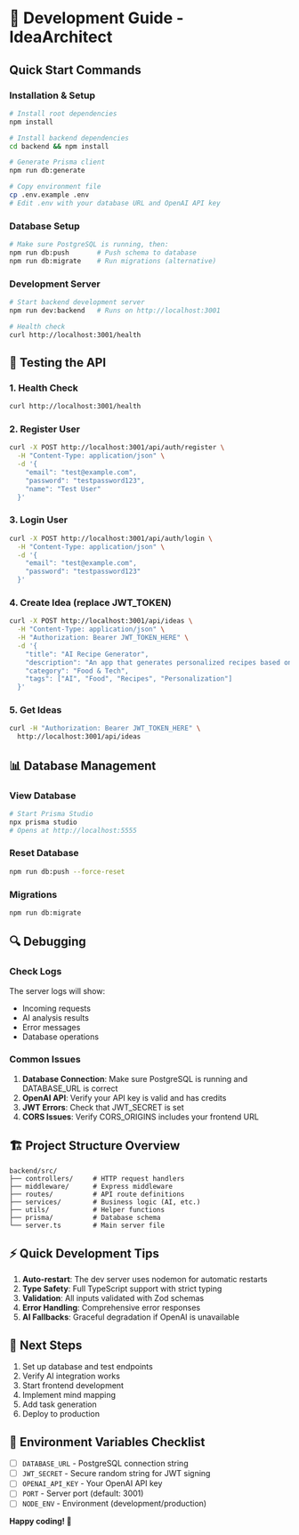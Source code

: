 # 🔧 Development Guide - IdeaArchitect

## Quick Start Commands

### Installation & Setup
```bash
# Install root dependencies  
npm install

# Install backend dependencies
cd backend && npm install

# Generate Prisma client
npm run db:generate

# Copy environment file
cp .env.example .env
# Edit .env with your database URL and OpenAI API key
```

### Database Setup
```bash
# Make sure PostgreSQL is running, then:
npm run db:push       # Push schema to database
npm run db:migrate    # Run migrations (alternative)
```

### Development Server
```bash
# Start backend development server
npm run dev:backend   # Runs on http://localhost:3001

# Health check
curl http://localhost:3001/health
```

## 🧪 Testing the API

### 1. Health Check
```bash
curl http://localhost:3001/health
```

### 2. Register User
```bash
curl -X POST http://localhost:3001/api/auth/register \
  -H "Content-Type: application/json" \
  -d '{
    "email": "test@example.com",
    "password": "testpassword123",
    "name": "Test User"
  }'
```

### 3. Login User
```bash
curl -X POST http://localhost:3001/api/auth/login \
  -H "Content-Type: application/json" \
  -d '{
    "email": "test@example.com",
    "password": "testpassword123"
  }'
```

### 4. Create Idea (replace JWT_TOKEN)
```bash
curl -X POST http://localhost:3001/api/ideas \
  -H "Content-Type: application/json" \
  -H "Authorization: Bearer JWT_TOKEN_HERE" \
  -d '{
    "title": "AI Recipe Generator",
    "description": "An app that generates personalized recipes based on dietary preferences, available ingredients, and cooking time constraints using AI.",
    "category": "Food & Tech",
    "tags": ["AI", "Food", "Recipes", "Personalization"]
  }'
```

### 5. Get Ideas
```bash
curl -H "Authorization: Bearer JWT_TOKEN_HERE" \
  http://localhost:3001/api/ideas
```

## 📊 Database Management

### View Database
```bash
# Start Prisma Studio
npx prisma studio
# Opens at http://localhost:5555
```

### Reset Database
```bash
npm run db:push --force-reset
```

### Migrations
```bash
npm run db:migrate
```

## 🔍 Debugging

### Check Logs
The server logs will show:
- Incoming requests
- AI analysis results
- Error messages
- Database operations

### Common Issues

1. **Database Connection**: Make sure PostgreSQL is running and DATABASE_URL is correct
2. **OpenAI API**: Verify your API key is valid and has credits
3. **JWT Errors**: Check that JWT_SECRET is set
4. **CORS Issues**: Verify CORS_ORIGINS includes your frontend URL

## 🏗️ Project Structure Overview

```
backend/src/
├── controllers/     # HTTP request handlers
├── middleware/      # Express middleware
├── routes/          # API route definitions  
├── services/        # Business logic (AI, etc.)
├── utils/           # Helper functions
├── prisma/          # Database schema
└── server.ts        # Main server file
```

## ⚡ Quick Development Tips

1. **Auto-restart**: The dev server uses nodemon for automatic restarts
2. **Type Safety**: Full TypeScript support with strict typing
3. **Validation**: All inputs validated with Zod schemas
4. **Error Handling**: Comprehensive error responses
5. **AI Fallbacks**: Graceful degradation if OpenAI is unavailable

## 🚀 Next Steps

1. Set up database and test endpoints
2. Verify AI integration works
3. Start frontend development
4. Implement mind mapping
5. Add task generation
6. Deploy to production

## 📝 Environment Variables Checklist

- [ ] `DATABASE_URL` - PostgreSQL connection string
- [ ] `JWT_SECRET` - Secure random string for JWT signing
- [ ] `OPENAI_API_KEY` - Your OpenAI API key
- [ ] `PORT` - Server port (default: 3001)
- [ ] `NODE_ENV` - Environment (development/production)

**Happy coding! 🎉**